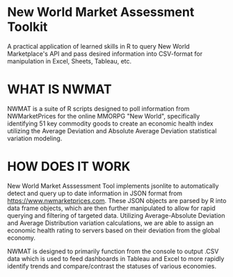 # New World Market Assessment Toolkit
A practical application of learned skills in R to query New World Marketplace's API and pass desired information into CSV-format for manipulation in Excel, Sheets, Tableau, etc. 

# WHAT IS NWMAT
NWMAT is a suite of R scripts designed to poll information from NWMarketPrices for the online MMORPG "New World", specifically identifying 51 key commodity goods to create an economic health index utilizing the Average Deviation and Absolute Average Deviation statistical variation modeling. 

# HOW DOES IT WORK
New World Market Asssessment Tool implements jsonlite to automatically detect and query up to date information in JSON format from https://www.nwmarketprices.com. These JSON objects are parsed by R into data frame objects, which are then further manipulated to allow for rapid querying and filtering of targeted data. Utilizing Average-Absolute Deviation and Average Distribution variation calculations, we are able to assign an economic health rating to servers based on their deviation from the global economy. 

NWMAT is designed to primarily function from the console to output .CSV data which is used to feed dashboards in Tableau and Excel to more rapidly identify trends and compare/contrast the statuses of various economies. 
